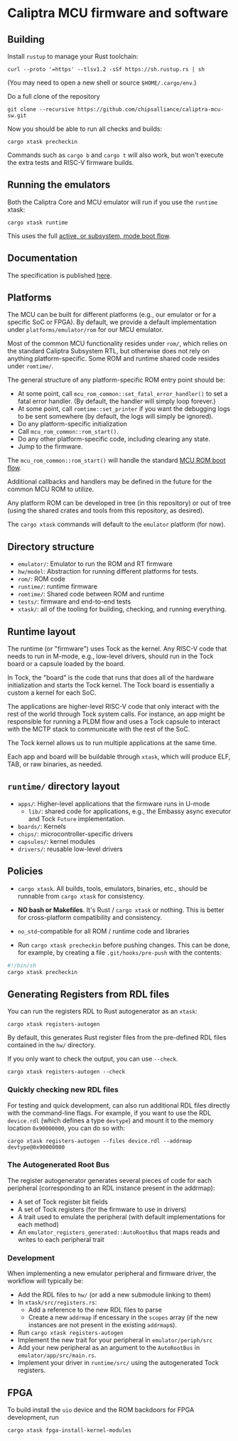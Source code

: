 # Caliptra MCU firmware and software

## Building

Install `rustup` to manage your Rust toolchain:

```shell
curl --proto '=https' --tlsv1.2 -sSf https://sh.rustup.rs | sh
```

(You may need to open a new shell or source `$HOME/.cargo/env`.)

Do a full clone of the repository

```shell
git clone --recursive https://github.com/chipsalliance/caliptra-mcu-sw.git
```

Now you should be able to run all checks and builds:

```shell
cargo xtask precheckin
```

Commands such as `cargo b` and `cargo t` will also work, but won't execute the extra tests and RISC-V firmware builds.

## Running the emulators

Both the Caliptra Core and MCU emulator will run if you use the `runtime` xtask:

```shell
cargo xtask runtime
```

This uses the full [active, or subsystem, mode boot flow](https://chipsalliance.github.io/caliptra-mcu-sw/rom.html#cold-boot-flow).


## Documentation

The specification is published [here](https://chipsalliance.github.io/caliptra-mcu-sw/).

## Platforms

The MCU can be built for different platforms (e.g., our emulator or for a specific SoC or FPGA).
By default, we provide a default implementation under `platforms/emulator/rom` for our MCU emulator.

Most of the common MCU functionality resides under `rom/`, which relies on the standard Caliptra Subsystem RTL, but otherwise does not rely on anything platform-specific.
Some ROM and runtime shared code resides under `romtime/`.

The general structure of any platform-specific ROM entry point should be:

* At some point, call `mcu_rom_common::set_fatal_error_handler()` to set a fatal error handler. (By default, the handler will simply loop forever.)
* At some point, call `romtime::set_printer` if you want the debugging logs to be sent somewhere (by default, the logs will simply be ignored).
* Do any platform-specific initialization
* Call `mcu_rom_common::rom_start()`.
* Do any other platform-specific code, including clearing any state.
* Jump to the firmware.

The `mcu_rom_common::rom_start()` will handle the standard [MCU ROM boot flow](https://chipsalliance.github.io/caliptra-mcu-sw/rom.html).

Additional callbacks and handlers may be defined in the future for the common MCU ROM to utilize.

Any platform ROM can be developed in tree (in this repository) or out of tree (using the shared crates and tools from this repository, as desired).

The `cargo xtask` commands will default to the `emulator` platform (for now).

## Directory structure

* `emulator/`: Emulator to run the ROM and RT firmware
* `hw/model`: Abstraction for running different platforms for tests.
* `rom/`: ROM code
* `runtime/`: runtime firmware
* `romtime/`: Shared code between ROM and runtime
* `tests/`: firmware and end-to-end tests
* `xtask/`: all of the tooling for building, checking, and running everything.

## Runtime layout

The runtime (or "firmware") uses Tock as the kernel. Any RISC-V code that needs to run in M-mode, e.g., low-level drivers, should run in the Tock board or a capsule loaded by the board.

In Tock, the "board" is the code that runs that does all of the hardware initialization and starts the Tock kernel. The Tock board is essentially a custom a kernel for each SoC.

The applications are higher-level RISC-V code that only interact with the rest of the world through Tock system calls. For instance, an app might be responsible for running a PLDM flow and uses a Tock capsule to interact with the MCTP stack to communicate with the rest of the SoC.

The Tock kernel allows us to run multiple applications at the same time.

Each app and board will be buildable through `xtask`, which will produce ELF, TAB, or raw binaries, as needed.

## `runtime/` directory layout

* `apps/`: Higher-level applications that the firmware runs in U-mode
  * `lib/`: shared code for applications, e.g., the Embassy async executor and Tock `Future` implementation.
* `boards/`: Kernels
* `chips/`: microcontroller-specific drivers
* `capsules/`: kernel modules
* `drivers/`: reusable low-level drivers

## Policies

- `cargo xtask`. All builds, tools, emulators, binaries, etc., should be runnable from `cargo xtask` for consistency.

- **NO bash or Makefiles**. It's Rust / `cargo xtask` or nothing. This is better for cross-platform compatibility and consistency.

- `no_std`-compatible for all ROM / runtime code and libraries

- Run `cargo xtask precheckin` before pushing changes. This can be done, for example, by creating a file `.git/hooks/pre-push` with the contents:

```bash
#!/bin/sh
cargo xtask precheckin
```

## Generating Registers from RDL files

You can run the registers RDL to Rust autogenerator as an `xtask`:

```shell
cargo xtask registers-autogen
```

By default, this generates Rust register files from the pre-defined RDL files contained in the `hw/` directory.

If you only want to check the output, you can use `--check`.

```shell
cargo xtask registers-autogen --check
```

### Quickly checking new RDL files

For testing and quick development, can also run additional RDL files directly with the command-line flags.
For example, if you want to use the RDL `device.rdl` (which defines a type `devtype`) and mount it to the memory location `0x90000000`, you can do so with:

```shell
cargo xtask registers-autogen --files device.rdl --addrmap devtype@0x90000000
```

### The Autogenerated Root Bus

The register autogenerator generates several pieces of code for each peripheral (corresponding to an RDL instance present in the addrmap):

* A set of Tock register bit fields
* A set of Tock registers (for the firmware to use in drivers)
* A trait used to emulate the peripheral (with default implementations for each method)
* An `emulator_registers_generated::AutoRootBus` that maps reads and writes to each peripheral trait

### Development

When implementing a new emulator peripheral and firmware driver, the workflow will typically be:

* Add the RDL files to `hw/` (or add a new submodule linking to them)
* In `xtask/src/registers.rs`:
  * Add a reference to the new RDL files to parse
  * Create a new `addrmap` if encessary in the `scopes` array (if the new instances are not present in the existing `addrmap`s).
* Run `cargo xtask registers-autogen`
* Implement the new trait for your peripheral in `emulator/periph/src`
* Add your new peripheral as an argument to the `AutoRootBus` in `emulator/app/src/main.rs`.
* Implement your driver in `runtime/src/` using the autogenerated Tock registers.

## FPGA

To build install the `uio` device and the ROM backdoors for FPGA development, run

```shell
cargo xtask fpga-install-kernel-modules
```